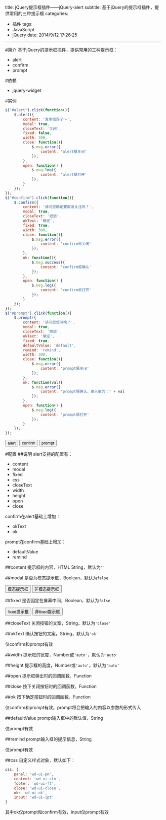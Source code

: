 title: jQuery提示框插件——jQuery-alert
subtitle: 基于jQuery的提示框插件，提供常用的三种提示框
categories:
- 插件
tags:
- JavaScript
- jQuery
date: 2014/9/12 17:26:25
---

<escape>
<link rel="stylesheet" type="text/css" href="/css/widget/jquery-widget-min.css">
<link rel="stylesheet" type="text/css" href="/css/alert/jquery-alert-min.css">
<link rel="stylesheet" type="text/css" href="/css/message/jquery-message-min.css">
<link rel="stylesheet" type="text/css" href="/css/alert.css">
<script type="text/javascript" src="http://cdn.staticfile.org/jquery/2.1.1-rc2/jquery.js"></script>
<script type="text/javascript" src="/js/align/jquery-align-min.js"></script>
<script type="text/javascript" src="/js/widget/jquery-widget-min.js"></script>
<script type="text/javascript" src="/js/message/jquery-message-min.js"></script>
<script type="text/javascript" src="/js/alert/jquery-alert-min.js"></script>
</escape>

#简介
基于jQuery的提示框插件，提供常用的三种提示框：
* alert
* confirm
* prompt

#依赖
* jquery-widget

#实例

```javascript
$("#alert").click(function(){
    $.alert({
        content: '发生错误了～',
        modal: true,
        closeText: '关闭',
        fixed: false,
        width: 300,
        close: function(){
            $.msg.error({
                content: 'alert框关闭'
            });
        },
        open: function() {
            $.msg.log({
                content: 'alert框打开'
            });
        }
    });
});
$("#confirm").click(function(){
    $.confirm({
        content: '请问您确定要取消关注吗？',
        modal: true,
        closeText: '取消',
        okText: '确定',
        fixed: true,
        width: 300,
        close: function(){
            $.msg.error({
                content: 'confirm框关闭'
            });
        },
        ok: function(){
            $.msg.success({
                content: 'confirm框确认'
            });
        },
        open: function() {
            $.msg.log({
                content: 'confirm框打开'
            });
        }
    });
});
$("#prompt").click(function(){
    $.prompt({
        content: '请问您想叫啥？',
        modal: true,
        closeText: '取消',
        okText: '确定',
        fixed: true,
        defaultValue: 'default',
        remind: 'remind',
        width: 300,
        close: function(){
            $.msg.error({
                content: 'prompt框关闭'
            });
        },
        ok: function(val){
            $.msg.error({
                content: 'prompt框确认，输入值为：' + val
            });
        },
        open: function() {
            $.msg.log({
                content: 'prompt框打开'
            });
        }
    });
});
```

<escape>
<button id="alert" class="btn btn-open">alert</button>
<button id="confirm" class="btn btn-open">confirm</button>
<button id="prompt" class="btn btn-open">prompt</button>
<script type="text/javascript">
    $("#alert").click(function(){
        $.alert({
            content: '发生错误了～',
            modal: true,
            closeText: '关闭',
            fixed: false,
            width: 300,
            close: function(){
                $.msg.error({
                    content: 'alert框关闭'
                });
            },
            open: function() {
                $.msg.log({
                    content: 'alert框打开'
                });
            }
        });
    });
    $("#confirm").click(function(){
        $.confirm({
            content: '请问您确定要取消关注吗？',
            modal: true,
            closeText: '取消',
            okText: '确定',
            fixed: true,
            width: 300,
            close: function(){
                $.msg.error({
                    content: 'confirm框关闭'
                });
            },
            ok: function(){
                $.msg.success({
                    content: 'confirm框确认'
                });
            },
            open: function() {
                $.msg.log({
                    content: 'confirm框打开'
                });
            }
        });
    });
    $("#prompt").click(function(){
        $.prompt({
            content: '请问您想叫啥？',
            modal: true,
            closeText: '取消',
            okText: '确定',
            fixed: true,
            defaultValue: 'default',
            remind: 'remind',
            width: 300,
            close: function(){
                $.msg.error({
                    content: 'prompt框关闭'
                });
            },
            ok: function(val){
                $.msg.error({
                    content: 'prompt框确认，输入值为：' + val
                });
            },
            open: function() {
                $.msg.log({
                    content: 'prompt框打开'
                });
            }
        });
    });
</script>
</escape>

#配置
##说明
alert支持的配置有：
* content
* modal
* fixed
* css
* closeText
* width
* height
* open
* close

confirm在alert基础上增加：
* okText
* ok

prompt在confirm基础上增加：
* defaultValue
* remind

##content
提示框的内容，HTML String，默认为`''`

##modal
是否为模态提示框，Boolean，默认为`false`

<escape>
    <button class="btn btn-open" id="isModal">模态提示框</button>
    <button class="btn btn-open" id="isNotModal">非模态提示框</button>
    <script type="text/javascript">
        $("#isModal").click(function(){
            $.alert({
                content: '这是个模态alert',
                modal: true,
                closeText: '关闭',
                width: 300
            });
        });
        $("#isNotModal").click(function(){
            $.alert({
                content: '这是个非模态alert',
                modal: false,
                closeText: '关闭',
                width: 300
            });
        });
    </script>
</escape>

##fixed
是否固定在屏幕中间，Boolean，默认为`false`

<escape>
    <button class="btn btn-open" id="isFiexed">fixed提示框</button>
    <button class="btn btn-open" id="isNotFixed">非fixed提示框</button>
    <script type="text/javascript">
        $("#isFiexed").click(function(){
            $.alert({
                content: '这是个fixed alert',
                fixed: true,
                closeText: '关闭',
                width: 300,
                modal: true
            });
        });
        $("#isNotFixed").click(function(){
            $.alert({
                content: '这是个非fixed alert',
                fixed: false,
                closeText: '关闭',
                width: 300,
                modal: true
            });
        });
    </script>
</escape>

##closeText
关闭按钮的文案，String，默认为`'close'`

##okText
确认按钮的文案，String，默认为`'ok'`

仅confirm和prompt有效

##width
提示框的宽度，Number或`'auto'`，默认为`'auto'`

##height
提示框的高度，Number或`'auto'`，默认为`'auto'`

##open
提示框弹出时的回调函数，Function

##close
按下关闭按钮时的回调函数，Function

##ok
按下确定按钮时的回调函数，Function

仅confirm和prompt有效，prompt将会把输入的内容以参数的形式传入

##defaultValue
prompt输入框中的默认值，String

仅prompt有效

##remind
prompt输入框的提示信息，String

仅prompt有效

##css
自定义样式对象，默认如下：
```javascript
css: {
    panel: 'wd-ui-pn',
    content: 'wd-ui-ctn',
    footer: 'wd-ui-ft',
    close: 'wd-ui-close',
    ok: 'wd-ui-ok',
    input: 'wd-ui-ipt'
}
```

其中ok仅prompt和confirm有效，input仅prompt有效





